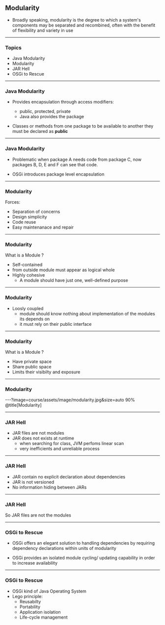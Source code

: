 ## Modularity

 
* Broadly speaking, modularity is the degree to which a system's components may be separated and recombined, often with the benefit of flexibility and variety in use

---

### Topics

* Java Modularity
* Modularity
* JAR Hell
* OSGi to Rescue

---

### Java Modularity

* Provides encapsulation through access modifiers:
  * public, protected, private
  * Java also provides the package

* Classes or methods from one package to be available to another they
must be declared as <b>public</b>

---

### Java Modularity

*  Problematic when package A needs code from
package C, now packages B, D, E and F can see
that code.

* OSGi introduces package level encapsulation

---

### Modularity

Forces:

* Separation of concerns
* Design simplicity
* Code reuse
* Easy maintenanace and repair

---

### Modularity

What is a Module ?

* Self-contained
 * from outside module must appear as logical whole
* Highly cohesive
  *  A module should have just one, well-defined purpose 

---

### Modularity

* Loosly coupled
  * module should know nothing about implementation of the modules its depends on
  * it must rely on their public interface

---

### Modularity

What is a Module ?

* Have private space 
* Share public space
* Limits their visibilty and exposure

---

### Modularity


---?image=course/assets/image/modularity.jpg&size=auto 90%
@title[Modularity]

---
### JAR Hell

* JAR files are not modules
* JAR does not exists at runtime
  * when searching for class, JVM perfoms linear scan 
  * very inefficients and unreliable process
  
---

### JAR Hell
  
* JAR contain no explicit declaration about dependencies
* JAR is not versioned
* No information hiding between JARs 
  
---

### JAR Hell

So JAR files are not the modules

---

### OSGi to Rescue

* OSGi offers an elegant solution to handling
dependencies by requiring dependency
declarations within units of modularity

* OSGi provides an isolated module cycling/
updating capability in order to increase availability

---

### OSGi to Rescue

* OSGi kind of Java Operating System
* Lego principle:
  * Reusabilty
  * Portability
  * Application isolation
  * Life-cycle management
  
